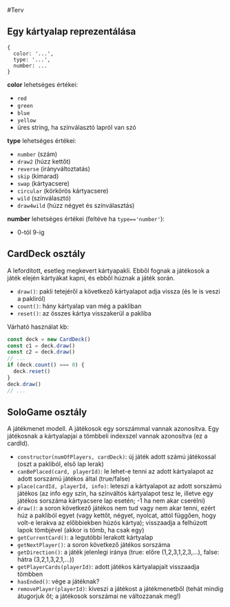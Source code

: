 #Terv

## Egy kártyalap reprezentálása

```
{
  color: '...',
  type: '...',
  number: ...
}
```

**color** lehetséges értékei:
- `red`
- `green`
- `blue`
- `yellow`
- üres string, ha színválasztó lapról van szó

**type** lehetséges értékei:
- `number` (szám)
- `draw2` (húzz kettőt)
- `reverse` (irányváltoztatás)
- `skip` (kimarad)
- `swap` (kártyacsere)
- `circular` (körkörös kártyacsere)
- `wild` (színválasztó)
- `draw4wild` (húzz négyet és színválasztás)

**number** lehetséges értékei (feltéve ha `type=='number'`):
- 0-tól 9-ig

## CardDeck osztály

A lefordított, esetleg megkevert kártyapakli. Ebből fognak a játékosok a játék elején kártyákat kapni, és ebből húznak a játék során.

- `draw()`: pakli tetejéről a következő kártyalapot adja vissza (és le is veszi a pakliról)
- `count()`: hány kártyalap van még a pakliban
- `reset()`: az összes kártya visszakerül a pakliba

Várható használat kb:
```javascript
const deck = new CardDeck()
const c1 = deck.draw()
const c2 = deck.draw()
// ...
if (deck.count() === 0) {
  deck.reset()
}
deck.draw()
// ...
```

## SoloGame osztály

A játékmenet modell. A játékosok egy sorszámmal vannak azonosítva. Egy játékosnak a kártyalapjai a tömbbeli indexszel vannak azonosítva (ez a cardId).

- `constructor(numOfPlayers, cardDeck)`: új játék adott számú játékossal (oszt a pakliból, első lap lerak)
- `canBePlaced(card, playerId)`: le lehet-e tenni az adott kártyalapot az adott sorszámú játékos által (true/false)
- `place(cardId, playerId, info)`: leteszi a kártyalapot az adott sorszámú játékos (az info egy szín, ha színváltós kártyalapot tesz le, illetve egy játékos sorszáma kártyacsere lap esetén; -1 ha nem akar cserélni)
- `draw()`: a soron következő játékos nem tud vagy nem akar tenni, ezért húz a pakliból egyet (vagy kettőt, négyet, nyolcat, attól függően, hogy volt-e lerakva az előbbiekben húzós kártya); visszaadja a felhúzott lapok tömbjével (akkor is tömb, ha csak egy)
- `getCurrentCard()`: a legutóbbi lerakott kártyalap
- `getNextPlayer()`: a soron következő játékos sorszáma
- `getDirection()`: a játék jelenlegi iránya (true: előre (1,2,3,1,2,3,...), false: hátra (3,2,1,3,2,1,...))
- `getPlayerCards(playerId)`: adott játékos kártyalapjait visszaadja tömbben
- `hasEnded()`: vége a játéknak?
- `removePlayer(playerId)`: kiveszi a játékost a játékmenetből (tehát mindig átugorjuk őt; a játékosok sorszámai ne változzanak meg!)




